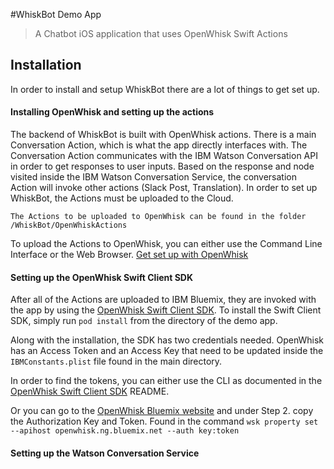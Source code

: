 #WhiskBot Demo App
>A Chatbot iOS application that uses OpenWhisk Swift Actions

## Installation

In order to install and setup WhiskBot there are a lot of things to get set up.  

#### Installing OpenWhisk and setting up the actions

The backend of WhiskBot is built with OpenWhisk actions.  There is a main Conversation Action, which is what the app directly interfaces with.  The Conversation Action communicates with the IBM Watson Conversation API in order to get responses to user inputs.  Based on the response and node visited inside the IBM Watson Conversation Service, the conversation Action will invoke other actions (Slack Post, Translation).  In order to set up WhiskBot, the Actions must be uploaded to the Cloud.

`The Actions to be uploaded to OpenWhisk can be found in the folder /WhiskBot/OpenWhiskActions`

To upload the Actions to OpenWhisk, you can either use the Command Line Interface or the Web Browser. [Get set up with OpenWhisk](https://console.ng.bluemix.net/openwhisk/getting-started)

#### Setting up the OpenWhisk Swift Client SDK

After all of the Actions are uploaded to IBM Bluemix, they are invoked with the app by using the [OpenWhisk Swift Client SDK](https://github.com/openwhisk/openwhisk-client-swift).  To install the Swift Client SDK, simply run `pod install` from the directory of the demo app.  

Along with the installation, the SDK has two credentials needed.  OpenWhisk has an Access Token and an Access Key that need to be updated inside the `IBMConstants.plist` file found in the main directory.  

In order to find the tokens, you can either use the CLI as documented in the [OpenWhisk Swift Client SDK](https://github.com/openwhisk/openwhisk-client-swift) README.

Or you can go to the [OpenWhisk Bluemix website](https://console.ng.bluemix.net/openwhisk/learn/cli) and under Step 2. copy the Authorization Key and Token.  Found in the command `wsk property set --apihost openwhisk.ng.bluemix.net --auth key:token`


#### Setting up the Watson Conversation Service
